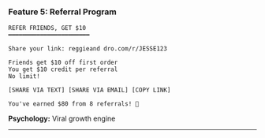 ### Feature 5: Referral Program

```
REFER FRIENDS, GET $10
━━━━━━━━━━━━━━━━━━━━━━━

Share your link: reggieand dro.com/r/JESSE123

Friends get $10 off first order
You get $10 credit per referral
No limit!

[SHARE VIA TEXT] [SHARE VIA EMAIL] [COPY LINK]

You've earned $80 from 8 referrals! 🎉
```

**Psychology:** Viral growth engine

---
